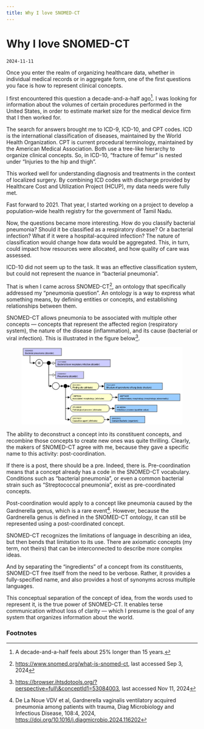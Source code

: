 ```yaml
---
title: Why I love SNOMED-CT
---
```


# Why I love SNOMED-CT

`2024-11-11`

Once you enter the realm of organizing healthcare data, whether in individual medical records or in aggregate form, one of the first questions you face is how to represent clinical concepts.

I first encountered this question a decade-and-a-half ago[^1]. I was looking for information about the volumes of certain procedures performed in the United States, in order to estimate market size for the medical device firm that I then worked for.

The search for answers brought me to ICD-9, ICD-10, and CPT codes. ICD is the international classification of diseases, maintained by the World Health Organization. CPT is current procedural terminology, maintained by the American Medical Association. Both use a tree-like hierarchy to organize clinical concepts. So, in ICD-10, “fracture of femur” is nested under “Injuries to the hip and thigh”.

This worked well for understanding diagnosis and treatments in the context of localized surgery. By combining ICD codes with discharge provided by Healthcare Cost and Utilization Project (HCUP), my data needs were fully met.

Fast forward to 2021. That year, I started working on a project to develop a population-wide health registry for the government of Tamil Nadu.

Now, the questions became more interesting. How do you classify bacterial pneumonia? Should it be classified as a respiratory disease? Or a bacterial infection? What if it were a hospital-acquired infection? The nature of classification would change how data would be aggregated. This, in turn, could impact how resources were allocated, and how quality of care was assessed.

ICD-10 did not seem up to the task. It was an effective classification system, but could not represent the nuance in “bacterial pneumonia”.

That is when I came across SNOMED-CT[^2], an ontology that specifically addressed my “pneumonia question”. An ontology is a way to express what something means, by defining entities or concepts, and establishing relationships between them.

SNOMED-CT allows pneumonia to be associated with multiple other concepts — concepts that represent the affected region (respiratory system), the nature of the disease (inflammation), and its cause (bacterial or viral infection). This is illustrated in the figure below[^3].

<figure><img src="../assets/snomed-ct-diagram.png" alt=""><figcaption></figcaption></figure>

The ability to deconstruct a concept into its constituent concepts, and recombine those concepts to create new ones was quite thrilling. Clearly, the makers of SNOMED-CT agree with me, because they gave a specific name to this activity: post-coordination.

If there is a post, there should be a pre. Indeed, there is. Pre-coordination means that a concept already has a code in the SNOMED-CT vocabulary. Conditions such as “bacterial pneumonia”, or even a common bacterial strain such as “Streptococcal pneumonia”, exist as pre-coordinated concepts.

Post-coordination would apply to a concept like pneumonia caused by the Gardnerella genus, which is a rare event[^4]. However, because the Gardnerella genus is defined in the SNOMED-CT ontology, it can still be represented using a post-coordinated concept.

SNOMED-CT recognizes the limitations of language in describing an idea, but then bends that limitation to its use. There are axiomatic concepts (my term, not theirs) that can be interconnected to describe more complex ideas.

And by separating the “ingredients” of a concept from its constituents, SNOMED-CT free itself from the need to be verbose. Rather, it provides a fully-specified name, and also provides a host of synonyms across multiple languages.

This conceptual separation of the concept of idea, from the words used to represent it, is the true power of SNOMED-CT. It enables terse communication without loss of clarity — which I presume is the goal of any system that organizes information about the world.

### Footnotes

[^1]: A decade-and-a-half feels about 25% longer than 15 years.

[^2]: https://www.snomed.org/what-is-snomed-ct, last accessed Sep 3, 2024

[^3]: https://browser.ihtsdotools.org/?perspective=full\&conceptId1=53084003, last accessed Nov 11, 2024

[^4]: De La Noue VDV et al, Gardnerella vaginalis ventilatory acquired pneumonia among patients with trauma, Diag Microbiology and Infectious Disease, 108:4, 2024, https://doi.org/10.1016/j.diagmicrobio.2024.116202
